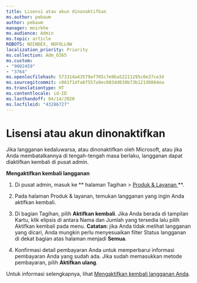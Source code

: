 ```yaml
---
title: Lisensi atau akun dinonaktifkan
ms.author: pebaum
author: pebaum
manager: mnirkhe
ms.audience: Admin
ms.topic: article
ROBOTS: NOINDEX, NOFOLLOW
localization_priority: Priority
ms.collection: Adm_O365
ms.custom:
- "9002459"
- "3764"
ms.openlocfilehash: 57331da43579af705c7e9ba52211295c0e37ce34
ms.sourcegitcommit: c061f1dfa6f557a9ec083dd030b73b121d9864ea
ms.translationtype: HT
ms.contentlocale: id-ID
ms.lasthandoff: 04/14/2020
ms.locfileid: "43286727"
---
```

# <a name="license-or-account-disabled"></a>Lisensi atau akun dinonaktifkan

Jika langganan kedaluwarsa, atau dinonaktifkan oleh Microsoft, atau jika Anda membatalkannya di tengah-tengah masa berlaku, langganan dapat diaktifkan kembali di pusat admin.

**Mengaktifkan kembali langganan**

1. Di pusat admin, masuk ke ** halaman Tagihan > [Produk & Layanan ](https://go.microsoft.com/fwlink/p/?linkid=842054)**.

2. Pada halaman Produk & layanan, temukan langganan yang ingin Anda aktifkan kembali.

3. Di bagian Tagihan, pilih **Aktifkan kembali**.  Jika Anda berada di tampilan Kartu, klik elipsis di antara Nama dan Jumlah yang tersedia lalu pilih Aktifkan kembali pada menu. **Catatan**: jika Anda tidak melihat langganan yang dicari, Anda mungkin perlu menyesuaikan filter Status langganan di dekat bagian atas halaman menjadi **Semua**.

4. Konfirmasi detail pembayaran Anda untuk memperbarui informasi pembayaran Anda yang sudah ada. Jika sudah memasukkan metode pembayaran, pilih **Aktifkan ulang**.

Untuk informasi selengkapnya, lihat [Mengaktifkan kembali langganan Anda](https://docs.microsoft.com/office365/admin/subscriptions-and-billing/reactivate-your-subscription). 

